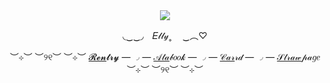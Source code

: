  <div id="header" align="center">
    
  <img src="[https://files.catbox.moe/kha9ih.png]"> 

◟‿‿◞　𝐸𝓁𝓁𝓎˳ 　‿︵♡

  ︶⊹︶ ︶୨୧︶ ︶⊹︶ [𝓡𝓮𝓷](https://rentry.co/ilovray)𝓽𝓻𝔂 — ◞ — [𝒜𝓉𝒶](https://silly-vanilly.atabook.org/)𝒷𝑜𝑜𝓀 — ◞ — [𝒞𝒶𝓇](https://softcxtton.carrd.co/)𝓇𝒹 — ◞ — [𝒮𝓉𝓇𝒶𝓌](https://cxtton.straw.page/)𝓅𝒶𝑔𝑒 ︶⊹︶ ︶୨୧︶ ︶⊹︶ 
  
</div>

# <div id="header" align="center">
<div id="header" align="center">

  </div>
